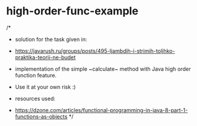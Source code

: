 # high-order-func-example

/*
 *  solution for the task given in:
 *  https://javarush.ru/groups/posts/495-ljambdih-i-strimih-toljhko-praktika-teorii-ne-budet
 *  implementation of the simple ~calculate~ method with Java high order function feature.

 *  Use it at your own risk :)

 * resources used:
 *  https://dzone.com/articles/functional-programming-in-java-8-part-1-functions-as-objects
 */

